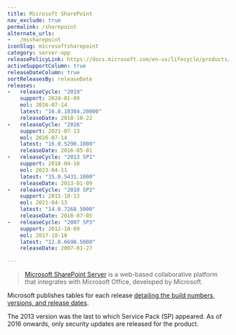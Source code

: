 ```yaml
---
title: Microsoft SharePoint
nav_exclude: true
permalink: /sharepoint
alternate_urls:
-   /mssharepoint
iconSlug: microsoftsharepoint
category: server-app
releasePolicyLink: https://docs.microsoft.com/en-us/lifecycle/products/?terms=SharePoint%20Server
activeSupportColumn: true
releaseDateColumn: true
sortReleasesBy: releaseDate
releases:
-   releaseCycle: "2019"
    support: 2024-01-09
    eol: 2026-07-14
    latest: "16.0.10384.20000"
    releaseDate: 2018-10-22
-   releaseCycle: "2016"
    support: 2021-07-13
    eol: 2026-07-14
    latest: "16.0.5290.1000"
    releaseDate: 2016-05-01
-   releaseCycle: "2013 SP1"
    support: 2018-04-10
    eol: 2023-04-11
    latest: "15.0.5431.1000"
    releaseDate: 2013-01-09
-   releaseCycle: "2010 SP2"
    support: 2015-10-13
    eol: 2021-04-13
    latest: "14.0.7268.5000"
    releaseDate: 2010-07-05
-   releaseCycle: "2007 SP3"
    support: 2012-10-09
    eol: 2017-10-10
    latest: "12.0.6690.5000"
    releaseDate: 2007-01-27

---
```


> [Microsoft SharePoint Server](https://en.wikipedia.org/wiki/SharePoint) is a web-based collaborative platform that integrates with Microsoft Office, developed by Microsoft.

Microsoft publishes tables for each release [detailing the build numbers, versions, and release dates](https://docs.microsoft.com/en-us/officeupdates/sharepoint-updates).

The 2013 version was the last to which Service Pack (SP) appeared. As of 2016 onwards, only security updates are released for the product.
